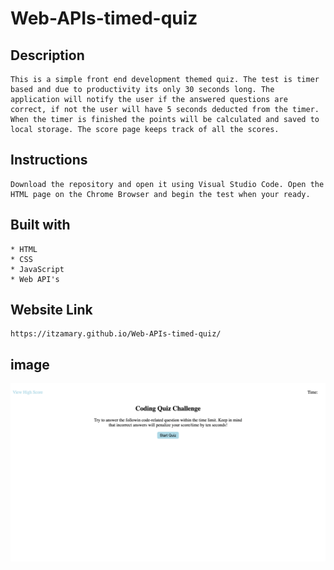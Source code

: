 # Web-APIs-timed-quiz

## Description
    This is a simple front end development themed quiz. The test is timer based and due to productivity its only 30 seconds long. The application will notify the user if the answered questions are correct, if not the user will have 5 seconds deducted from the timer. When the timer is finished the points will be calculated and saved to local storage. The score page keeps track of all the scores.

## Instructions
    Download the repository and open it using Visual Studio Code. Open the HTML page on the Chrome Browser and begin the test when your ready.

## Built with
    * HTML
    * CSS
    * JavaScript
    * Web API's

## Website Link
    https://itzamary.github.io/Web-APIs-timed-quiz/
## image
![](./assets/images/Web-APIs.png)